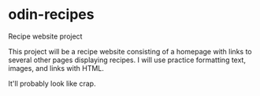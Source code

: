 # odin-recipes
Recipe website project

This project will be a recipe website consisting of a homepage with links to several other pages displaying recipes. I will use practice formatting text, images, and links with HTML.

It'll probably look like crap.